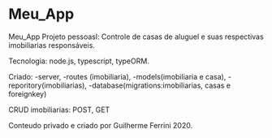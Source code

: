 # Meu_App
Meu_App
Projeto pessoasl: Controle de casas de aluguel e suas respectivas imobiliarias responsáveis.

Tecnologia: node.js, typescript, typeORM.

Criado: 
-server, 
-routes (imobiliaria), 
-models(imobiliaria e casa),
-reporitory(imobiliarias),
-database(migrations:imobiliarias, casas e foreignkey)

CRUD
imobiliarias: POST, GET

Conteudo privado e criado por Guilherme Ferrini 2020.


